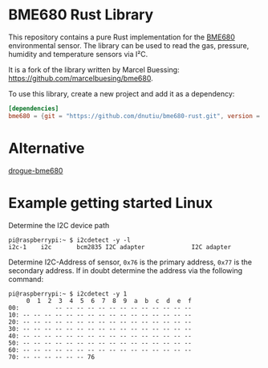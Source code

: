 BME680 Rust Library
=============

This repository contains a pure Rust implementation for the [BME680](https://www.bosch-sensortec.com/bst/products/all_products/bme680) environmental sensor. 
The library can be used to read the gas, pressure, humidity and temperature sensors via I²C.

It is a fork of the library written by Marcel Buessing: https://github.com/marcelbuesing/bme680.

To use this library, create a new project and add it as a dependency:

```toml
[dependencies]
bme680 = {git = "https://github.com/dnutiu/bme680-rust.git", version = "0.9.0"}
```

# Alternative
[drogue-bme680](https://github.com/drogue-iot/drogue-bme680)

# Example getting started Linux

Determine the I2C device path

```
pi@raspberrypi:~ $ i2cdetect -y -l
i2c-1    i2c       bcm2835 I2C adapter             I2C adapter
```

Determine I2C-Address of sensor, `0x76` is the primary address, `0x77` is the secondary address.
If in doubt determine the address via the following command:

```
pi@raspberrypi:~ $ i2cdetect -y 1
     0  1  2  3  4  5  6  7  8  9  a  b  c  d  e  f
00:          -- -- -- -- -- -- -- -- -- -- -- -- --
10: -- -- -- -- -- -- -- -- -- -- -- -- -- -- -- --
20: -- -- -- -- -- -- -- -- -- -- -- -- -- -- -- --
30: -- -- -- -- -- -- -- -- -- -- -- -- -- -- -- --
40: -- -- -- -- -- -- -- -- -- -- -- -- -- -- -- --
50: -- -- -- -- -- -- -- -- -- -- -- -- -- -- -- --
60: -- -- -- -- -- -- -- -- -- -- -- -- -- -- -- --
70: -- -- -- -- -- -- 76
```